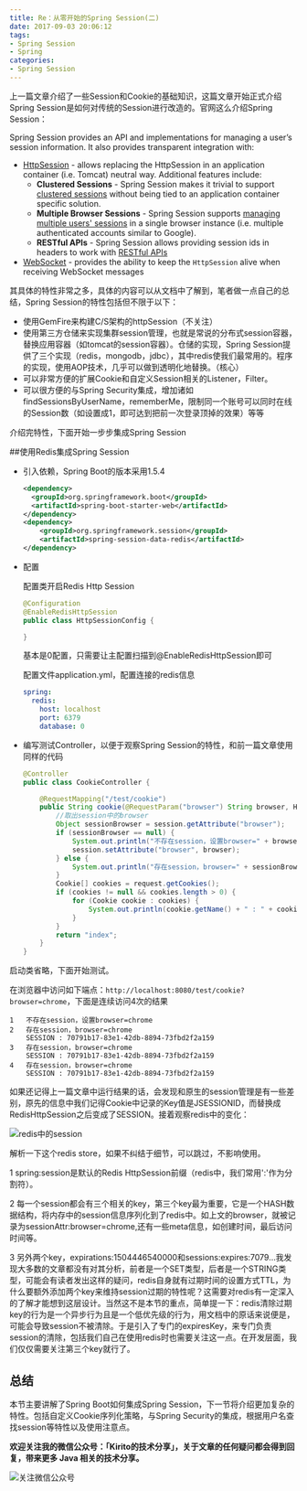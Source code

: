 ```yaml
---
title: Re：从零开始的Spring Session(二)
date: 2017-09-03 20:06:12
tags: 
- Spring Session
- Spring
categories:
- Spring Session
---
```


上一篇文章介绍了一些Session和Cookie的基础知识，这篇文章开始正式介绍Spring Session是如何对传统的Session进行改造的。官网这么介绍Spring Session：

Spring Session provides an API and implementations for managing a user’s session information. It also provides transparent integration with:

- [HttpSession](https://docs.spring.io/spring-session/docs/1.3.1.RELEASE/reference/html5/#httpsession) - allows replacing the HttpSession in an application container (i.e. Tomcat) neutral way. Additional features include:
  - **Clustered Sessions** - Spring Session makes it trivial to support [clustered sessions](https://docs.spring.io/spring-session/docs/1.3.1.RELEASE/reference/html5/#httpsession-redis) without being tied to an application container specific solution.
  - **Multiple Browser Sessions** - Spring Session supports [managing multiple users' sessions](https://docs.spring.io/spring-session/docs/1.3.1.RELEASE/reference/html5/#httpsession-multi) in a single browser instance (i.e. multiple authenticated accounts similar to Google).
  - **RESTful APIs** - Spring Session allows providing session ids in headers to work with [RESTful APIs](https://docs.spring.io/spring-session/docs/1.3.1.RELEASE/reference/html5/#httpsession-rest)
- [WebSocket](https://docs.spring.io/spring-session/docs/1.3.1.RELEASE/reference/html5/#websocket) - provides the ability to keep the `HttpSession` alive when receiving WebSocket messages

其具体的特性非常之多，具体的内容可以从文档中了解到，笔者做一点自己的总结，Spring Session的特性包括但不限于以下：

- 使用GemFire来构建C/S架构的httpSession（不关注）
- 使用第三方仓储来实现集群session管理，也就是常说的分布式session容器，替换应用容器（如tomcat的session容器）。仓储的实现，Spring Session提供了三个实现（redis，mongodb，jdbc），其中redis使我们最常用的。程序的实现，使用AOP技术，几乎可以做到透明化地替换。（核心）
- 可以非常方便的扩展Cookie和自定义Session相关的Listener，Filter。
- 可以很方便的与Spring Security集成，增加诸如findSessionsByUserName，rememberMe，限制同一个账号可以同时在线的Session数（如设置成1，即可达到把前一次登录顶掉的效果）等等

介绍完特性，下面开始一步步集成Spring Session

<!-- more -->

##使用Redis集成Spring Session 

- 引入依赖，Spring Boot的版本采用1.5.4

  ```xml
  <dependency>
    <groupId>org.springframework.boot</groupId>
    <artifactId>spring-boot-starter-web</artifactId>
  </dependency>
  <dependency>
      <groupId>org.springframework.session</groupId>
      <artifactId>spring-session-data-redis</artifactId>
  </dependency>
  ```

- 配置

  配置类开启Redis Http Session

  ```java
  @Configuration
  @EnableRedisHttpSession
  public class HttpSessionConfig {

  }
  ```

  基本是0配置，只需要让主配置扫描到@EnableRedisHttpSession即可

  配置文件application.yml，配置连接的redis信息

  ```yaml
  spring:
    redis:
      host: localhost
      port: 6379
      database: 0
  ```

- 编写测试Controller，以便于观察Spring Session的特性，和前一篇文章使用同样的代码

  ```java
  @Controller
  public class CookieController {

      @RequestMapping("/test/cookie")
      public String cookie(@RequestParam("browser") String browser, HttpServletRequest request, HttpSession session) {
          //取出session中的browser
          Object sessionBrowser = session.getAttribute("browser");
          if (sessionBrowser == null) {
              System.out.println("不存在session，设置browser=" + browser);
              session.setAttribute("browser", browser);
          } else {
              System.out.println("存在session，browser=" + sessionBrowser.toString());
          }
          Cookie[] cookies = request.getCookies();
          if (cookies != null && cookies.length > 0) {
              for (Cookie cookie : cookies) {
                  System.out.println(cookie.getName() + " : " + cookie.getValue());
              }
          }
          return "index";
      }
  }
  ```

启动类省略，下面开始测试。

在浏览器中访问如下端点：`http://localhost:8080/test/cookie?browser=chrome`，下面是连续访问4次的结果

```
1	不存在session，设置browser=chrome
2	存在session，browser=chrome
	SESSION : 70791b17-83e1-42db-8894-73fbd2f2a159
3	存在session，browser=chrome
	SESSION : 70791b17-83e1-42db-8894-73fbd2f2a159
4	存在session，browser=chrome
	SESSION : 70791b17-83e1-42db-8894-73fbd2f2a159
```

如果还记得上一篇文章中运行结果的话，会发现和原生的session管理是有一些差别，原先的信息中我们记得Cookie中记录的Key值是JSESSIONID，而替换成RedisHttpSession之后变成了SESSION。接着观察redis中的变化：

![redis中的session](http://kirito.iocoder.cn/image/redisSession.png)

解析一下这个redis store，如果不纠结于细节，可以跳过，不影响使用。

​1 spring:session是默认的Redis HttpSession前缀（redis中，我们常用':'作为分割符）。

2 每一个session都会有三个相关的key，第三个key最为重要，它是一个HASH数据结构，将内存中的session信息序列化到了redis中。如上文的browser，就被记录为sessionAttr:browser=chrome,还有一些meta信息，如创建时间，最后访问时间等。

3 另外两个key，expirations:1504446540000和sessions:expires:7079...我发现大多数的文章都没有对其分析，前者是一个SET类型，后者是一个STRING类型，可能会有读者发出这样的疑问，redis自身就有过期时间的设置方式TTL，为什么要额外添加两个key来维持session过期的特性呢？这需要对redis有一定深入的了解才能想到这层设计。当然这不是本节的重点，简单提一下：redis清除过期key的行为是一个异步行为且是一个低优先级的行为，用文档中的原话来说便是，可能会导致session不被清除。于是引入了专门的expiresKey，来专门负责session的清除，包括我们自己在使用redis时也需要关注这一点。在开发层面，我们仅仅需要关注第三个key就行了。

## 总结

本节主要讲解了Spring Boot如何集成Spring Session，下一节将介绍更加复杂的特性。包括自定义Cookie序列化策略，与Spring Security的集成，根据用户名查找session等特性以及使用注意点。


**欢迎关注我的微信公众号：「Kirito的技术分享」，关于文章的任何疑问都会得到回复，带来更多 Java 相关的技术分享。**

![关注微信公众号](http://kirito.iocoder.cn/qrcode_for_gh_c06057be7960_258%20%281%29.jpg)




